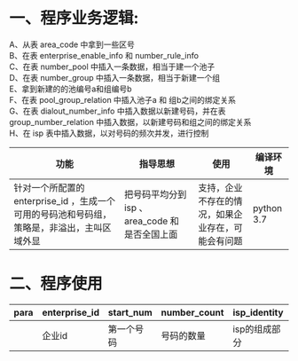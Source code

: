 # 一、程序业务逻辑:  
A、从表 area_code 中拿到一些区号  
B、在表 enterprise\_enable\_info 和 number\_rule\_info  
C、在表 number_pool 中插入一条数据，相当于建一个池子  
D、在表 number_group 中插入一条数据，相当于新建一个组  
E、拿到新建的的池编号a和组编号b  
F、在表 pool\_group\_relation 中插入池子a 和 组b之间的绑定关系  
G、在表 dialout\_number\_info 中插入数据以新建号码，并在表 group\_number_relation   中插入数据，以新建号码和组之间的绑定关系  
H、在 isp 表中插入数据，以对号码的频次并发，进行控制  

|功能|指导思想|使用|编译环境
|-|-|-|-
|针对一个所配置的 enterprise\_id ，生成一个可用的号码池和号码组，策略是，非溢出，主叫区域外显|把号码平均分到 isp 、 area_code 和 是否全国上面|支持，企业不存在的情况，如果企业存在，可能会有问题|python 3.7 

# 二、程序使用

|para|enterprise\_id|start\_num|number\_count|isp\_identity|isp\_count|areaCode_count|
|-|-|-|-|-|-|-
||企业id|第一个号码|号码的数量|isp的组成部分|isp 的数量|区号的数量
